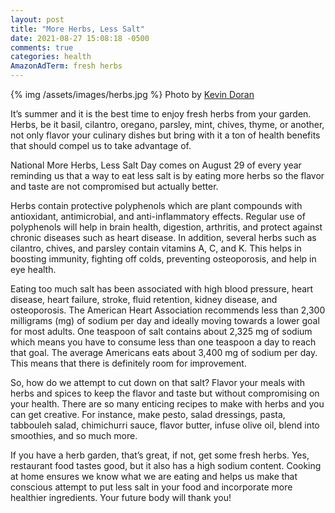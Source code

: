 ```yaml
---
layout: post
title: "More Herbs, Less Salt"
date: 2021-08-27 15:08:18 -0500
comments: true
categories: health
AmazonAdTerm: fresh herbs
---
```


{% img /assets/images/herbs.jpg %}
Photo by <a href="https://unsplash.com/@kfitzdor?utm_source=unsplash&utm_medium=referral&utm_content=creditCopyText">Kevin Doran</a>


It’s summer and it is the best time to enjoy fresh herbs from your garden. Herbs, be it basil, cilantro, oregano, parsley, mint, chives, thyme, or another, not only flavor your culinary dishes but bring with it a ton of health benefits that should compel us to take advantage of.

National More Herbs, Less Salt Day comes on August 29 of every year reminding us that a way to eat less salt is by eating more herbs so the flavor and taste are not compromised but actually better.

Herbs contain protective polyphenols which are plant compounds with antioxidant, antimicrobial, and anti-inflammatory effects. Regular use of polyphenols will help in brain health, digestion, arthritis, and protect against chronic diseases such as heart disease. In addition, several herbs such as cilantro, chives, and parsley contain vitamins A, C, and K. This helps in boosting immunity, fighting off colds, preventing osteoporosis, and help in eye health.

Eating too much salt has been associated with high blood pressure, heart disease, heart failure, stroke, fluid retention, kidney disease, and osteoporosis.
The American Heart Association recommends less than 2,300 milligrams (mg) of sodium per day and ideally moving towards a lower goal for most adults.  One teaspoon of salt contains about 2,325 mg of sodium which means you have to consume less than one teaspoon a day to reach that goal. The average Americans eats about 3,400 mg of sodium per day. This means that there is definitely room for improvement.

So, how do we attempt to cut down on that salt?  Flavor your meals with herbs and spices to keep the flavor and taste but without compromising on your health. There are so many enticing recipes to make with herbs and you can get creative. For instance, make pesto, salad dressings, pasta, tabbouleh salad, chimichurri sauce, flavor butter, infuse olive oil, blend into smoothies, and so much more.

If you have a herb garden, that’s great, if not, get some fresh herbs. Yes, restaurant food tastes good, but it also has a high sodium content. Cooking at home ensures we know what we are eating and helps us make that conscious attempt to put less salt in your food and incorporate more healthier ingredients. Your future body will thank you!
